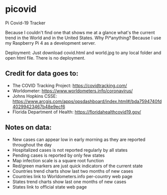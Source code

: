 # picovid
Pi Covid-19 Tracker

Because I couldn't find one that shows me at a glance what's the current trend in the World and in the United States.
Why Pi*anything? Because I use my Raspberry Pi 4 as a development server.

Deployment: Just download covid.html and world.jpg to any local folder and open html file. There is no deployment.

## Credit for data goes to:
- The COVID Tracking Project: https://covidtracking.com/
- Worldometer: https://www.worldometers.info/coronavirus/
- Johns Hopkins CSSE: https://www.arcgis.com/apps/opsdashboard/index.html#/bda7594740fd40299423467b48e9ecf6
- Florida Department of Health: https://floridahealthcovid19.gov/

## Notes on data:
- New cases can appear low in early morning as they are reported throughout the day
- Hospitalized cases is not reported regularly by all states
- Pending cases is reported by only few states
- Map infection scale is a square root function
- Red/green markers are just quick indicators of the current state
- Countries trend charts show last two months of new cases
- Countries link to Worldometers.info per-country web page
- States trend charts show last one months of new cases
- States link to official state web page
